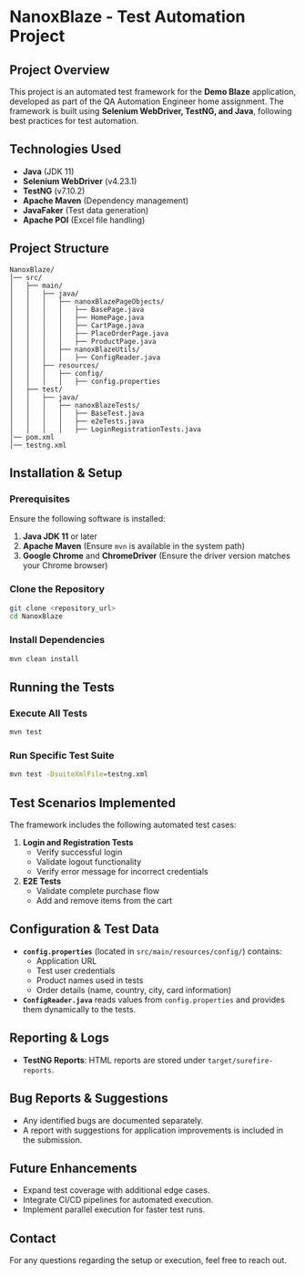 # NanoxBlaze - Test Automation Project

## Project Overview
This project is an automated test framework for the **Demo Blaze** application, developed as part of the QA Automation Engineer home assignment. The framework is built using **Selenium WebDriver, TestNG, and Java**, following best practices for test automation.

## Technologies Used
- **Java** (JDK 11)
- **Selenium WebDriver** (v4.23.1)
- **TestNG** (v7.10.2)
- **Apache Maven** (Dependency management)
- **JavaFaker** (Test data generation)
- **Apache POI** (Excel file handling)

## Project Structure
```
NanoxBlaze/
│── src/
│   ├── main/
│   │   ├── java/
│   │   │   ├── nanoxBlazePageObjects/
│   │   │   │   ├── BasePage.java
│   │   │   │   ├── HomePage.java
│   │   │   │   ├── CartPage.java
│   │   │   │   ├── PlaceOrderPage.java
│   │   │   │   ├── ProductPage.java
│   │   │   ├── nanoxBlazeUtils/
│   │   │   │   ├── ConfigReader.java
│   │   ├── resources/
│   │   │   ├── config/
│   │   │   │   ├── config.properties
│   ├── test/
│   │   ├── java/
│   │   │   ├── nanoxBlazeTests/
│   │   │   │   ├── BaseTest.java
│   │   │   │   ├── e2eTests.java
│   │   │   │   ├── LoginRegistrationTests.java
│── pom.xml
│── testng.xml
```

## Installation & Setup
### Prerequisites
Ensure the following software is installed:
1. **Java JDK 11** or later
2. **Apache Maven** (Ensure `mvn` is available in the system path)
3. **Google Chrome** and **ChromeDriver** (Ensure the driver version matches your Chrome browser)

### Clone the Repository
```sh
git clone <repository_url>
cd NanoxBlaze
```

### Install Dependencies
```sh
mvn clean install
```

## Running the Tests
### Execute All Tests
```sh
mvn test
```

### Run Specific Test Suite
```sh
mvn test -DsuiteXmlFile=testng.xml
```

## Test Scenarios Implemented
The framework includes the following automated test cases:
1. **Login and Registration Tests**
   - Verify successful login
   - Validate logout functionality
   - Verify error message for incorrect credentials
2. **E2E Tests**
   - Validate complete purchase flow
   - Add and remove items from the cart

## Configuration & Test Data
- **`config.properties`** (located in `src/main/resources/config/`) contains:
  - Application URL
  - Test user credentials
  - Product names used in tests
  - Order details (name, country, city, card information)
- **`ConfigReader.java`** reads values from `config.properties` and provides them dynamically to the tests.

## Reporting & Logs
- **TestNG Reports**: HTML reports are stored under `target/surefire-reports`.

## Bug Reports & Suggestions
- Any identified bugs are documented separately.
- A report with suggestions for application improvements is included in the submission.

## Future Enhancements
- Expand test coverage with additional edge cases.
- Integrate CI/CD pipelines for automated execution.
- Implement parallel execution for faster test runs.

## Contact
For any questions regarding the setup or execution, feel free to reach out.
